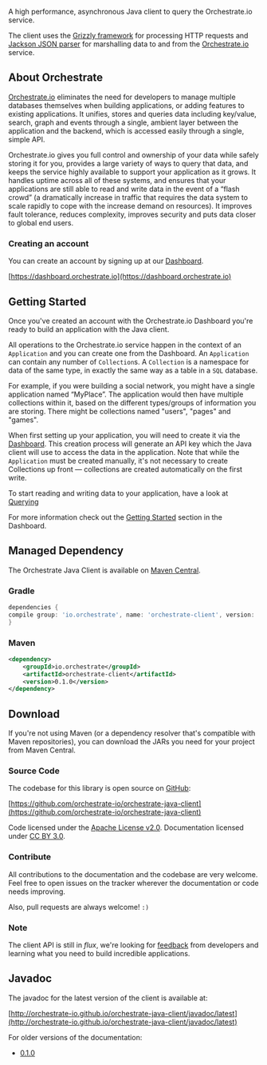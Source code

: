 A high performance, asynchronous Java client to query the Orchestrate.io service.

The client uses the [Grizzly framework](https://grizzly.java.net/) for
 processing HTTP requests and [Jackson JSON parser](http://wiki.fasterxml.com/JacksonHome)
 for marshalling data to and from the [Orchestrate.io](http://orchestrate.io/)
 service.

## <a name="about"></a> About Orchestrate

[Orchestrate.io](http://orchestrate.io) eliminates the need for
  developers to manage multiple databases themselves when building
  applications, or adding features to existing applications. It unifies, stores
  and queries data including key/value, search, graph and events through a
  single, ambient layer between the application and the backend, which is
  accessed easily through a single, simple API.

Orchestrate.io gives you full control and ownership of your data while
  safely storing it for you, provides a large variety of ways to query that
  data, and keeps the service highly available to support your application as
  it grows. It handles uptime across all of these systems, and ensures that
  your applications are still able to read and write data in the event of a
  “flash crowd” (a dramatically increase in traffic that requires the data
  system to scale rapidly to cope with the increase demand on resources). It
  improves fault tolerance, reduces complexity, improves security and puts data
  closer to global end users. 

### Creating an account

You can create an account by signing up at our
 [Dashboard](https://dashboard.orchestrate.io/).

[https://dashboard.orchestrate.io](https://dashboard.orchestrate.io)

## <a name="getting-started"></a> Getting Started

Once you've created an account with the Orchestrate.io Dashboard you're ready to
 build an application with the Java client.

All operations to the Orchestrate.io service happen in the context of an
 `Application` and you can create one from the Dashboard. An `Application` can
 contain any number of `Collection`s. A `Collection` is a namespace for data of
 the same type, in exactly the same way as a table in a `SQL` database.

For example, if you were building a social network, you might have a single
 application named “MyPlace”. The application would then have multiple collections
 within it, based on the different types/groups of information you are storing.
 There might be collections named "users", "pages" and "games".

When first setting up your application, you will need to create it via the
 [Dashboard](https://dashboard.orchestrate.io/). This creation process will
 generate an API key which the Java client will use to access the data in the
 application. Note that while the `Application` must be created manually, it's
 not necessary to create Collections up front — collections are created
 automatically on the first write.

To start reading and writing data to your application, have a look at
 [Querying](/querying.html)

For more information check out the [Getting Started](https://dashboard.orchestrate.io/getting_started)
 section in the Dashboard.

## <a name="managed-dependency"></a> Managed Dependency

The Orchestrate Java Client is available on
 [Maven Central](http://search.maven.org/#artifactdetails%7Cio.orchestrate%7Corchestrate-java-client%7C0.1.0%7Cbundle).

### Gradle

```groovy
dependencies {
compile group: 'io.orchestrate', name: 'orchestrate-client', version: '0.1.0'
}
```

### Maven

```xml
<dependency>
    <groupId>io.orchestrate</groupId>
    <artifactId>orchestrate-client</artifactId>
    <version>0.1.0</version>
</dependency>
```

## <a name="download"></a> Download

If you're not using Maven (or a dependency resolver that's compatible with Maven
 repositories), you can download the JARs you need for your project from Maven
 Central.

### Source Code

The codebase for this library is open source on
 [GitHub](https://github.com/orchestrate-io/orchestrate-java-client):

[https://github.com/orchestrate-io/orchestrate-java-client](https://github.com/orchestrate-io/orchestrate-java-client)

Code licensed under the [Apache License v2.0](http://www.apache.org/licenses/LICENSE-2.0).
 Documentation licensed under [CC BY 3.0](http://creativecommons.org/licenses/by/3.0/).

### Contribute

All contributions to the documentation and the codebase are very welcome. Feel
 free to open issues on the tracker wherever the documentation or code needs
 improving.

Also, pull requests are always welcome\! `:)`

### Note

The client API is still in _flux_, we're looking for [feedback](/feedback.html)
 from developers and learning what you need to build incredible applications.

## <a name="javadoc"></a> Javadoc

The javadoc for the latest version of the client is available at:

[http://orchestrate-io.github.io/orchestrate-java-client/javadoc/latest](http://orchestrate-io.github.io/orchestrate-java-client/javadoc/latest)

For older versions of the documentation:

* [0.1.0](orchestrate-java-client/javadoc/0.1.0/)

